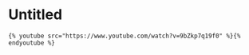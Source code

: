 # Untitled



```text
{% youtube src="https://www.youtube.com/watch?v=9bZkp7q19f0" %}{% endyoutube %}
```

